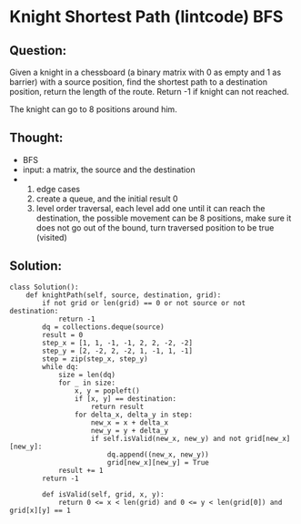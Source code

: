# Knight Shortest Path \(lintcode\) BFS

## Question:

Given a knight in a chessboard \(a binary matrix with 0 as empty and 1 as barrier\) with a source position, find the shortest path to a destination position, return the length of the route. Return -1 if knight can not reached.

The knight can go to 8 positions around him. 

## Thought:

* BFS
* input: a matrix, the source and the destination
* 1. edge cases
  2. create a queue, and the initial result 0
  3. level order traversal, each level add one until it can reach the destination, the possible movement can be 8 positions, make sure it does not go out of the bound, turn traversed position to be true \(visited\)

## Solution:

```text
class Solution():
    def knightPath(self, source, destination, grid):
        if not grid or len(grid) == 0 or not source or not destination:
            return -1
        dq = collections.deque(source)
        result = 0
        step_x = [1, 1, -1, -1, 2, 2, -2, -2]
        step_y = [2, -2, 2, -2, 1, -1, 1, -1]
        step = zip(step_x, step_y)
        while dq:
            size = len(dq)
            for _ in size:
                x, y = popleft()
                if [x, y] == destination:
                    return result
                for delta_x, delta_y in step:
                    new_x = x + delta_x
                    new_y = y + delta_y
                    if self.isValid(new_x, new_y) and not grid[new_x][new_y]:                        
                        dq.append((new_x, new_y))
                        grid[new_x][new_y] = True
            result += 1
        return -1
        
        def isValid(self, grid, x, y):
            return 0 <= x < len(grid) and 0 <= y < len(grid[0]) and grid[x][y] == 1
```

